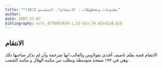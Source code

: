 ```yaml
---
title: "*مطبوعات ومخطوطات : الانتقام*. المقتبس 2(10)"
author: 
date: 1907-11-07
bibliography: oclc_4770057679-i_22-div_24.d1e4220.bib
---
```




##  الانتقام 


 الانتقام  قصة بقلم  ناصيف أفندي نقولاوس  والغالب انها مترجمة وأن لم يذكر صاحبها ذلك وهي في  ١٩٢  صفحة  متوسطة وتطلب من  مكتبة  الهلال  و  مكتبة الشعب  . 
